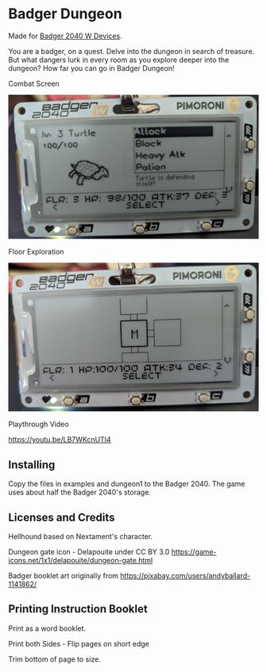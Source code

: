 # Badger Dungeon

Made for [Badger 2040 W Devices](https://shop.pimoroni.com/products/badger-2040-w?variant=40514062188627).

You are a badger, on a quest. Delve into the dungeon in search of treasure. But what dangers lurk in every room as you explore deeper into the dungeon? How far you can go in Badger Dungeon!

Combat Screen

![Combat](documentation/images/BadgerDungeonCombat.jpg)

Floor Exploration

![Floor Exploration](documentation/images/BadgerDungeonExplore.jpg)

Playthrough Video

https://youtu.be/LB7WKcnUTI4

## Installing

Copy the files in examples and dungeon1 to the Badger 2040. The game uses about half the Badger 2040's storage.

## Licenses and Credits

Hellhound based on Nextament's character.

Dungeon gate icon - Delapouite under CC BY 3.0
https://game-icons.net/1x1/delapouite/dungeon-gate.html

Badger booklet art originally from https://pixabay.com/users/andyballard-1141862/

## Printing Instruction Booklet

Print as a word booklet.

Print both Sides - Flip pages on short edge

Trim bottom of page to size.
